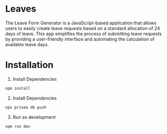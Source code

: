 # Leaves

The Leave Form Generator is a JavaScript-based application that allows users to easily create leave requests based on a standard allocation of 24 days of leave. This app simplifies the process of submitting leave requests by providing a user-friendly interface and automating the calculation of available leave days.

# Installation

1. Install Dependencies

```bash
npm install
```

2. Install Dependencies

```bash
npx prisma db push
```

3. Run as development

```bash
npm run dev
```
